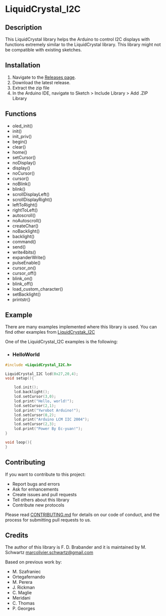 # LiquidCrystal_I2C

## Description

This LiquidCrystal library helps the Arduino to control I2C displays with functions extremely similar to the LiquidCrystal library. This library might not be compatible with existing sketches.

## Installation

1. Navigate to the [Releases page](https://github.com/johnrickman/LiquidCrystal_I2C/releases).
1. Download the latest release.
1. Extract the zip file
1. In the Arduino IDE, navigate to Sketch > Include Library > Add .ZIP Library

## Functions

- oled_init()
- init()
- init_priv()
- begin()
- clear()
- home()
- setCursor()
- noDisplay()
- display()
- noCursor()
- cursor()
- noBlink()
- blink()
- scrollDisplayLeft()
- scrollDisplayRight()
- leftToRight()
- rightToLeft()
- autoscroll()
- noAutoscroll()
- createChar()
- noBacklight()
- backlight()
- command()
- send()
- write4bits()
- expanderWrite()
- pulseEnable()
- cursor_on()
- cursor_off()
- blink_on()
- blink_off()
- load_custom_character()
- setBacklight()
- printstr()

## Example

There are many examples implemented where this library is used. You can find other examples from [LiquidCrystak_I2C](https://github.com/johnrickman/LiquidCrystal_I2C/tree/master/examples)

One of the LiquidCrystal_I2C examples is the following:

- ### HelloWorld

```C++
#include <LiquidCrystal_I2C.h>

LiquidCrystal_I2C lcd(0x27,20,4);
void setup(){

    lcd.init();
    lcd.backlight();
    lcd.setCursor(3,0);
    lcd.print("Hello, world!");
    lcd.setCursor(2,1);
    lcd.print("Ywrobot Arduino!");
    lcd.setCursor(0,2);
    lcd.print("Arduino LCM IIC 2004");
    lcd.setCursor(2,3);
    lcd.print("Power By Ec-yuan!");
}

void loop(){
}
```

## Contributing

If you want to contribute to this project:

- Report bugs and errors
- Ask for enhancements
- Create issues and pull requests
- Tell others about this library
- Contribute new protocols

Please read [CONTRIBUTING.md](https://github.com/johnrickman/LiquidCrystal_I2C/blob/master/CONTRIBUTING.md) for details on our code of conduct, and the   process for submitting pull requests to us.

## Credits

The author of this library is F. D. Brabander and it is maintained by M. Schwartz <marcolivier.schwartz@gmail.com>

Based on previous work by:

- M. Szafraniec
- Ortegafernando
- M. Perera
- J. Rickman
- C. Maglie
- Meridani
- C. Thomas
- P. Georges
